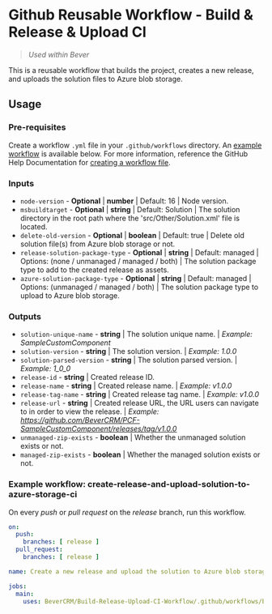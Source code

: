 # Github Reusable Workflow - Build & Release & Upload CI
> *Used within Bever*

This is a reusable workflow that builds the project, creates a new release, and uploads the solution files to Azure blob storage.

## Usage

### Pre-requisites
Create a workflow ```.yml``` file in your ```.github/workflows``` directory. An [example workflow](https://github.com/BeverCRM/Build-Release-Upload-CI-Workflow#example-workflow-create-release-and-upload-solution-to-azure-storage-ci) is available below. For more information, reference the GitHub Help Documentation for [creating a workflow file](https://docs.github.com/en/actions/using-workflows#creating-a-workflow-file).

### Inputs
- ```node-version``` - **Optional** | **number** | Default: 16 | Node version.
- ```msbuildtarget``` - **Optional** | **string** | Default: Solution | The solution directory in the root path where the 'src/Other/Solution.xml' file is located.
- ```delete-old-version``` - **Optional** | **boolean** | Default: true | Delete old solution file(s) from Azure blob storage or not.
- ```release-solution-package-type``` - **Optional** | **string** | Default: managed | Options: (none / unmanaged / managed / both) | The solution package type to add to the created release as assets.
- ```azure-solution-package-type``` - **Optional** | **string** | Default: managed | Options: (unmanaged / managed / both) | The solution package type to upload to Azure blob storage.

### Outputs
- ```solution-unique-name``` - **string** | The solution unique name. | *Example: SampleCustomComponent*
- ```solution-version``` - **string** | The solution version. | *Example: 1.0.0*
- ```solution-parsed-version``` - **string** | The solution parsed version. | *Example: 1_0_0*
- ```release-id``` - **string** | Created release ID.
- ```release-name``` - **string** | Created release name. | *Example: v1.0.0*
- ```release-tag-name``` - **string** | Created release tag name. | *Example: v1.0.0*
- ```release-url``` - **string** | Created release URL, the URL users can navigate to in order to view the release. | *Example: https://github.com/BeverCRM/PCF-SampleCustomComponent/releases/tag/v1.0.0*
- ```unmanaged-zip-exists``` - **boolean** | Whether the unmanaged solution exists or not.
- ```managed-zip-exists``` - **boolean** | Whether the managed solution exists or not.

### Example workflow: create-release-and-upload-solution-to-azure-storage-ci
On every *push* or *pull request* on the *release* branch, run this workflow.

```yaml
on:
  push:
    branches: [ release ]
  pull_request:
    branches: [ release ]

name: Create a new release and upload the solution to Azure blob storage CI

jobs:
  main:
    uses: BeverCRM/Build-Release-Upload-CI-Workflow/.github/workflows/build-release-upload-ci.yml@master
```

